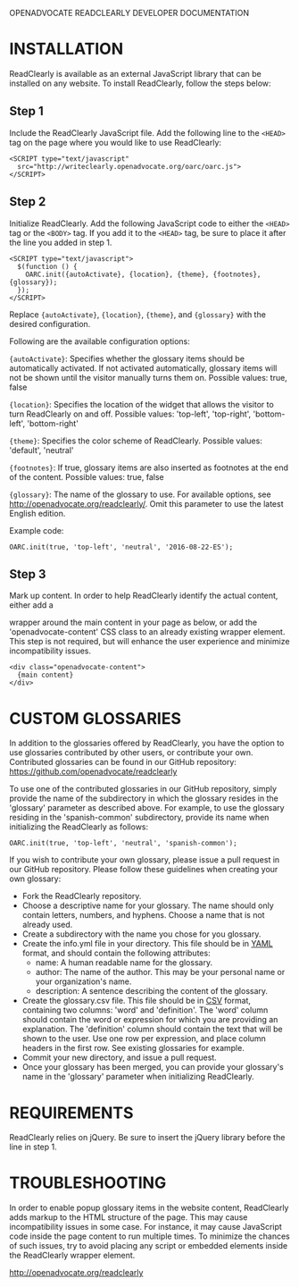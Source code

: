 OPENADVOCATE READCLEARLY DEVELOPER DOCUMENTATION

# INSTALLATION

ReadClearly is available as an external JavaScript library that can be
installed on any website. To install ReadClearly, follow the steps
below:

## Step 1

Include the ReadClearly JavaScript file. Add the following line to the
`<HEAD>` tag on the page where you would like to use ReadClearly:

```
<SCRIPT type="text/javascript"
  src="http://writeclearly.openadvocate.org/oarc/oarc.js">
</SCRIPT>
```

## Step 2

Initialize ReadClearly. Add the following JavaScript code to either
the `<HEAD>` tag or the `<BODY>` tag. If you add it to the `<HEAD>`
tag, be sure to place it after the line you added in step 1.

```
<SCRIPT type="text/javascript">
  $(function () {
    OARC.init({autoActivate}, {location}, {theme}, {footnotes}, {glossary});
  });
</SCRIPT>
```

Replace `{autoActivate}`, `{location}`, `{theme}`, and `{glossary}`
with the desired configuration.

Following are the available configuration options:

`{autoActivate}`: Specifies whether the glossary items should be
automatically activated. If not activated automatically, glossary
items will not be shown until the visitor manually turns them
on. Possible values: true, false

`{location}`: Specifies the location of the widget that allows the
visitor to turn ReadClearly on and off. Possible values: 'top-left',
'top-right', 'bottom-left', 'bottom-right'

`{theme}`: Specifies the color scheme of ReadClearly. Possible values:
'default', 'neutral'

`{footnotes}`: If true, glossary items are also inserted as footnotes
at the end of the content. Possible values: true, false

`{glossary}`: The name of the glossary to use. For available options,
see http://openadvocate.org/readclearly/.  Omit this parameter to use
the latest English edition.

Example code:

```
OARC.init(true, 'top-left', 'neutral', '2016-08-22-ES');
```

## Step 3

Mark up content. In order to help ReadClearly identify the actual
content, either add a <div> wrapper around the main content in your
page as below, or add the 'openadvocate-content' CSS class to an
already existing wrapper element. This step is not required, but will
enhance the user experience and minimize incompatibility issues.

```
<div class="openadvocate-content">
  {main content}
</div>
```


# CUSTOM GLOSSARIES

In addition to the glossaries offered by ReadClearly, you have the
option to use glossaries contributed by other users, or contribute
your own. Contributed glossaries can be found in our GitHub
repository: https://github.com/openadvocate/readclearly

To use one of the contributed glossaries in our GitHub repository,
simply provide the name of the subdirectory in which the glossary
resides in the 'glossary' parameter as described above. For example,
to use the glossary residing in the 'spanish-common' subdirectory,
provide its name when initializing the ReadClearly as follows:

```
OARC.init(true, 'top-left', 'neutral', 'spanish-common');
```

If you wish to contribute your own glossary, please issue a pull
request in our GitHub repository. Please follow these guidelines when
creating your own glossary:

 - Fork the ReadClearly repository.
  - Choose a descriptive name for your glossary. The name should only contain
    letters, numbers, and hyphens. Choose a name that is not already used.
  - Create a subdirectory with the name you chose for you glossary.
  - Create the info.yml file in your directory. This file should be in [YAML](https://en.wikipedia.org/wiki/YAML)
    format, and should contain the following attributes:
     - name: A human readable name for the glossary.
     - author: The name of the author. This may be your personal name or your
       organization's name.
     - description: A sentence describing the content of the glossary.
  - Create the glossary.csv file. This file should be in [CSV](https://en.wikipedia.org/wiki/Comma-separated_values)
    format, containing two columns: 'word' and 'definition'. The 'word' column
    should contain the word or expression for which you are providing 
    an explanation. The 'definition' column should contain the text that will be
    shown to the user. Use one row per expression, and place column headers
    in the first row. See existing glossaries for example.
  - Commit your new directory, and issue a pull request. 
  - Once your glossary has been merged, you can provide your glossary's name
    in the 'glossary' parameter when initializing ReadClearly.

# REQUIREMENTS

ReadClearly relies on jQuery. Be sure to insert the jQuery library
before the line in step 1.


# TROUBLESHOOTING

In order to enable popup glossary items in the website content,
ReadClearly adds markup to the HTML structure of the page. This may
cause incompatibility issues in some case. For instance, it may cause
JavaScript code inside the page content to run multiple times. To
minimize the chances of such issues, try to avoid placing any script
or embedded elements inside the ReadClearly wrapper element.

http://openadvocate.org/readclearly
